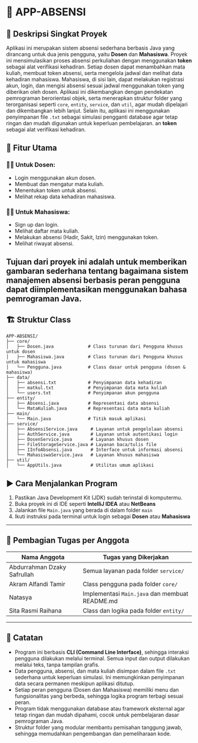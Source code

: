 # 📘 APP-ABSENSI

## 📝 Deskripsi Singkat Proyek
Aplikasi ini merupakan sistem absensi sederhana berbasis Java yang dirancang untuk dua jenis pengguna, yaitu **Dosen** dan **Mahasiswa**. Proyek ini mensimulasikan proses absensi perkuliahan dengan menggunakan **token** sebagai alat verifikasi kehadiran.
Setiap dosen dapat menambahkan mata kuliah, membuat token absensi, serta mengelola jadwal dan melihat data kehadiran mahasiswa. Mahasiswa, di sisi lain, dapat melakukan registrasi akun, login, dan mengisi absensi sesuai jadwal menggunakan token yang diberikan oleh dosen.
Aplikasi ini dikembangkan dengan pendekatan pemrograman berorientasi objek, serta menerapkan struktur folder yang terorganisasi seperti `core`, `entity`, `service`, dan `util`, agar mudah dipelajari dan dikembangkan lebih lanjut. Selain itu, aplikasi ini menggunakan penyimpanan file `.txt` sebagai simulasi pengganti database agar tetap ringan dan mudah digunakan untuk keperluan pembelajaran.
an **token** sebagai alat verifikasi kehadiran.

## 👥 Fitur Utama

### 👨‍🏫 Untuk Dosen:
- Login menggunakan akun dosen.
- Membuat dan mengatur mata kuliah.
- Menentukan token untuk absensi.
- Melihat rekap data kehadiran mahasiswa.

### 👨‍🎓 Untuk Mahasiswa:
- Sign up dan login.
- Melihat daftar mata kuliah.
- Melakukan absensi (Hadir, Sakit, Izin) menggunakan token.
- Melihat riwayat absensi.


Tujuan dari proyek ini adalah untuk memberikan gambaran sederhana tentang bagaimana sistem manajemen absensi berbasis peran pengguna dapat diimplementasikan menggunakan bahasa pemrograman **Java**.
---

## 🏗️ Struktur Class
```
APP-ABSENSI/
├── core/
│   ├── Dosen.java             # Class turunan dari Pengguna khusus untuk dosen
│   ├── Mahasiswa.java         # Class turunan dari Pengguna khusus untuk mahasiswa
│   └── Pengguna.java          # Class dasar untuk pengguna (dosen & mahasiswa)
├── data/
│   ├── absensi.txt            # Penyimpanan data kehadiran
│   ├── matkul.txt             # Penyimpanan data mata kuliah
│   └── users.txt              # Penyimpanan akun pengguna
├── entity/
│   ├── Absensi.java           # Representasi data absensi
│   └── MataKuliah.java        # Representasi data mata kuliah
├── main/
│   └── Main.java              # Titik masuk aplikasi
├── service/
│   ├── AbsensiService.java     # Layanan untuk pengelolaan absensi
│   ├── AuthService.java        # Layanan untuk autentikasi login
│   ├── DosenService.java       # Layanan khusus dosen
│   ├── FileStorageService.java # Layanan baca/tulis file
│   ├── IInfoAbsensi.java       # Interface untuk informasi absensi
│   └── MahasiswaService.java   # Layanan khusus mahasiswa
├── util/
│   └── AppUtils.java           # Utilitas umum aplikasi
```

## ▶️ Cara Menjalankan Program
1. Pastikan Java Development Kit (JDK) sudah terinstal di komputermu.
2. Buka proyek ini di IDE seperti **IntelliJ IDEA** atau **NetBeans**
3. Jalankan file `Main.java` yang berada di dalam folder `main`
4. Ikuti instruksi pada terminal untuk login sebagai **Dosen** atau **Mahasiswa**

---

## 👥 Pembagian Tugas per Anggota

| Nama Anggota                    | Tugas yang Dikerjakan                         |
|---------------------------------|-----------------------------------------------|
| Abdurrahman Dzaky Safrullah     | Semua layanan pada folder `service/`          |
| Akram Alfandi Tamir             | Class pengguna pada folder `core/`            |
| Natasya                         | Implementasi `Main.java` dan membuat README.md|
| Sita Rasmi Raihana              | Class dan logika pada folder `entity/`        |
---

## 📌 Catatan
- Program ini berbasis **CLI (Command Line Interface)**, sehingga interaksi pengguna dilakukan melalui terminal. Semua input dan output dilakukan melalui teks, tanpa tampilan grafis.
- Data pengguna, absensi, dan mata kuliah disimpan dalam file `.txt` sederhana untuk keperluan simulasi. Ini memungkinkan penyimpanan data secara permanen meskipun aplikasi ditutup.
- Setiap peran pengguna (Dosen dan Mahasiswa) memiliki menu dan fungsionalitas yang berbeda, sehingga logika program terbagi sesuai peran.
- Program tidak menggunakan database atau framework eksternal agar tetap ringan dan mudah dipahami, cocok untuk pembelajaran dasar pemrograman Java.
- Struktur folder yang modular membantu pemisahan tanggung jawab, sehingga memudahkan pengembangan dan pemeliharaan kode.
